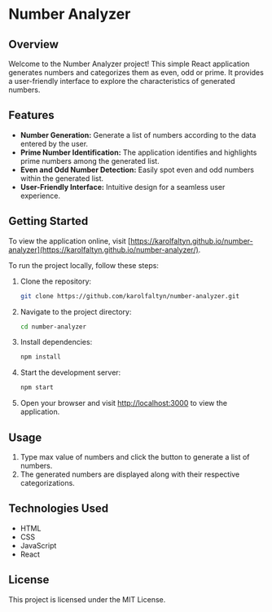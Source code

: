 # Number Analyzer

## Overview

Welcome to the Number Analyzer project! This simple React application generates numbers and categorizes them as even, odd or prime. It provides a user-friendly interface to explore the characteristics of generated numbers.

## Features

- **Number Generation:** Generate a list of numbers according to the data entered by the user.
- **Prime Number Identification:** The application identifies and highlights prime numbers among the generated list.
- **Even and Odd Number Detection:** Easily spot even and odd numbers within the generated list.
- **User-Friendly Interface:** Intuitive design for a seamless user experience.

## Getting Started

To view the application online, visit [https://karolfaltyn.github.io/number-analyzer](https://karolfaltyn.github.io/number-analyzer/).

To run the project locally, follow these steps:

1. Clone the repository:

   ```bash
   git clone https://github.com/karolfaltyn/number-analyzer.git
   ```

2. Navigate to the project directory:

   ```bash
   cd number-analyzer
   ```

3. Install dependencies:

   ```bash
   npm install
   ```

4. Start the development server:

   ```bash
   npm start
   ```

5. Open your browser and visit [http://localhost:3000](http://localhost:3000) to view the application.

## Usage

1. Type max value of numbers and click the button to generate a list of  numbers.
2. The generated numbers are displayed along with their respective categorizations.

## Technologies Used

- HTML
- CSS
- JavaScript
- React

## License

This project is licensed under the MIT License.
